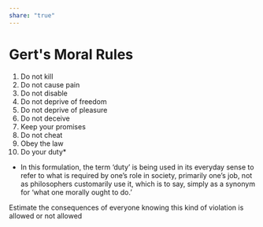 ```yaml
---  
share: "true"  
---  
```

# Gert's Moral Rules  
1. Do not kill  
2. Do not cause pain  
3. Do not disable  
4. Do not deprive of freedom  
5. Do not deprive of pleasure  
6. Do not deceive  
7. Keep your promises  
8. Do not cheat  
9. Obey the law  
10. Do your duty*  
  
* In this formulation, the term ‘duty’ is being used in its everyday sense to refer to what is required by one’s role in society, primarily one’s job, not as philosophers customarily use it, which is to say, simply as a synonym for ‘what one morally ought to do.’  
  
Estimate the consequences of everyone knowing this kind of violation is allowed or not allowed